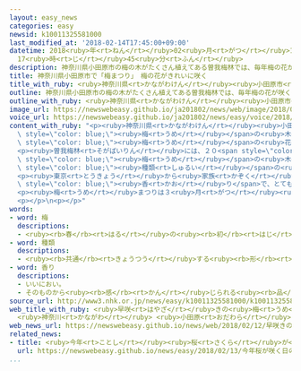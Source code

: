 ```yaml
---
layout: easy_news
categories: easy
newsid: k10011325581000
last_modified_at: '2018-02-14T17:45:00+09:00'
datetime: 2018<ruby>年<rt>ねん</rt></ruby>02<ruby>月<rt>がつ</rt></ruby>14<ruby>日<rt>にち</rt></ruby>
  17<ruby>時<rt>じ</rt></ruby>45<ruby>分<rt>ふん</rt></ruby>
description: 神奈川県小田原市の梅の木がたくさん植えてある曽我梅林では、毎年梅の花が咲く季節に「梅まつり」を行っています。
title: 神奈川県小田原市で「梅まつり」　梅の花がきれいに咲く
title_with_ruby: <ruby>神奈川県<rt>かながわけん</rt></ruby><ruby>小田原市<rt>おだわらし</rt></ruby>で「<ruby>梅<rt>うめ</rt></ruby>まつり」　<ruby>梅<rt>うめ</rt></ruby>の<ruby>花<rt>はな</rt></ruby>がきれいに<ruby>咲<rt>さ</rt></ruby>く
outline: 神奈川県小田原市の梅の木がたくさん植えてある曽我梅林では、毎年梅の花が咲く季節に「梅まつり」を行っています。
outline_with_ruby: <ruby>神奈川県<rt>かながわけん</rt></ruby><ruby>小田原市<rt>おだわらし</rt></ruby>の<ruby>梅<rt>うめ</rt></ruby>の<ruby>木<rt>き</rt></ruby>がたくさん<ruby>植<rt>う</rt></ruby>えてある<ruby>曽我梅林<rt>そがばいりん</rt></ruby>では、<ruby>毎年<rt>まいとし</rt></ruby><ruby>梅<rt>うめ</rt></ruby>の<ruby>花<rt>はな</rt></ruby>が<ruby>咲<rt>さ</rt></ruby>く<ruby>季節<rt>きせつ</rt></ruby>に「<ruby>梅<rt>うめ</rt></ruby>まつり」を<ruby>行<rt>おこな</rt></ruby>っています。
image_url: https://newswebeasy.github.io/ja201802/news/web/image/2018/02/12/K10011325581_1802121153_1802121303_01_02.jpg
voice_url: https://newswebeasy.github.io/ja201802/news/easy/voice/2018/02/14/k10011325581000.mp3
content_with_ruby: "<p><ruby>神奈川県<rt>かながわけん</rt></ruby><ruby>小田原市<rt>おだわらし</rt></ruby>の<span\
  \ style=\"color: blue;\"><ruby>梅<rt>うめ</rt></ruby></span>の<ruby>木<rt>き</rt></ruby>がたくさん<ruby>植<rt>う</rt></ruby>えてある<ruby>曽我梅林<rt>そがばいりん</rt></ruby>では、<ruby>毎年<rt>まいとし</rt></ruby><span\
  \ style=\"color: blue;\"><ruby>梅<rt>うめ</rt></ruby></span>の<ruby>花<rt>はな</rt></ruby>が<ruby>咲<rt>さ</rt></ruby>く<ruby>季節<rt>きせつ</rt></ruby>に「<ruby>梅<rt>うめ</rt></ruby>まつり」を<ruby>行<rt>おこな</rt></ruby>っています。</p>\n\
  <p><ruby>曽我梅林<rt>そがばいりん</rt></ruby>には、２０<span style=\"color: blue;\"><ruby>種類<rt>しゅるい</rt></ruby></span>、３<ruby>万<rt>まん</rt></ruby>５０００<ruby>本<rt>ぼん</rt></ruby>ぐらいの<span\
  \ style=\"color: blue;\"><ruby>梅<rt>うめ</rt></ruby></span>の<ruby>木<rt>き</rt></ruby>があります。<ruby>今<rt>いま</rt></ruby>は、<ruby>普通<rt>ふつう</rt></ruby>より<ruby>早<rt>はや</rt></ruby>く<ruby>咲<rt>さ</rt></ruby>く<span\
  \ style=\"color: blue;\"><ruby>種類<rt>しゅるい</rt></ruby></span>の<ruby>花<rt>はな</rt></ruby>がきれいに<ruby>咲<rt>さ</rt></ruby>いています。<ruby>白<rt>しろ</rt></ruby>い<ruby>花<rt>はな</rt></ruby>が<ruby>多<rt>おお</rt></ruby>くて、<ruby>赤<rt>あか</rt></ruby>い<ruby>花<rt>はな</rt></ruby>も<ruby>少<rt>すこ</rt></ruby>しあります。</p>\n\
  <p><ruby>東京<rt>とうきょう</rt></ruby>から<ruby>家族<rt>かぞく</rt></ruby>と<ruby>来<rt>き</rt></ruby>た<ruby>男性<rt>だんせい</rt></ruby>は「いい<span\
  \ style=\"color: blue;\"><ruby>香<rt>かお</rt></ruby>り</span>で、とてもよかったです」と<ruby>話<rt>はな</rt></ruby>していました。</p>\n\
  <p><ruby>梅<rt>うめ</rt></ruby>まつりは３<ruby>月<rt>がつ</rt></ruby><ruby>４日<rt>よっか</rt></ruby>までです。</p>\n\
  <p></p>\n<p></p>"
words:
- word: 梅
  descriptions:
  - <ruby><rb>春</rb><rt>はる</rt></ruby>の<ruby><rb>初</rb><rt>はじ</rt></ruby>め、<ruby><rb>葉</rb><rt>は</rt></ruby>よりも<ruby><rb>先</rb><rt>さき</rt></ruby>に、<ruby><rb>白</rb><rt>しろ</rt></ruby>や<ruby><rb>紅</rb><rt>くれない</rt></ruby>のかおりのよい<ruby><rb>花</rb><rt>はな</rt></ruby>が<ruby><rb>咲</rb><rt>さ</rt></ruby>く<ruby><rb>木</rb><rt>き</rt></ruby>。<ruby><rb>六月</rb><rt>ろくがつ</rt></ruby>ごろ<ruby><rb>実</rb><rt>み</rt></ruby>が<ruby><rb>大</rb><rt>おお</rt></ruby>きくなり、<ruby><rb>梅</rb><rt>うめ</rt></ruby>ぼしや<ruby><rb>梅酒</rb><rt>うめしゅ</rt></ruby>などにする。
- word: 種類
  descriptions:
  - <ruby><rb>共通</rb><rt>きょうつう</rt></ruby>する<ruby><rb>形</rb><rt>かたち</rt></ruby>や<ruby><rb>性質</rb><rt>せいしつ</rt></ruby>によって<ruby><rb>分</rb><rt>わ</rt></ruby>けたもの。
- word: 香り
  descriptions:
  - いいにおい。
  - そのものから<ruby><rb>感</rb><rt>かん</rt></ruby>じられる<ruby><rb>品</rb><rt>ひん</rt></ruby>の<ruby><rb>高</rb><rt>たか</rt></ruby>さ。
source_url: http://www3.nhk.or.jp/news/easy/k10011325581000/k10011325581000.html
web_title_with_ruby: <ruby>早咲<rt>はやざ</rt></ruby>きの<ruby>梅<rt>うめ</rt></ruby>が<ruby>見頃<rt>みごろ</rt></ruby>
  <ruby>神奈川<rt>かながわ</rt></ruby> <ruby>小田原<rt>おだわら</rt></ruby>
web_news_url: https://newswebeasy.github.io/news/web/2018/02/12/早咲きの梅が見頃-神奈川-小田原
related_news:
- title: <ruby>今年<rt>ことし</rt></ruby><ruby>桜<rt>さくら</rt></ruby>が<ruby>咲<rt>さ</rt></ruby>く<ruby>日<rt>ひ</rt></ruby>の<ruby>予想<rt>よそう</rt></ruby>　「いつもの<ruby>年<rt>とし</rt></ruby>とほとんど<ruby>同<rt>おな</rt></ruby>じ」
  url: https://newswebeasy.github.io/news/easy/2018/02/13/今年桜が咲く日の予想-いつもの年とほとんど同じ
...
```

